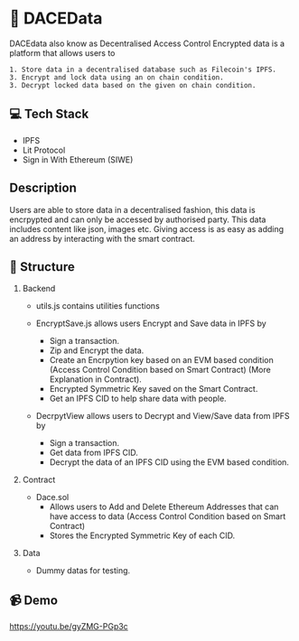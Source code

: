 # 🚀 DACEData

DACEdata also know as Decentralised Access Control Encrypted data is a platform that allows users to

    1. Store data in a decentralised database such as Filecoin's IPFS.
    3. Encrypt and lock data using an on chain condition.
    3. Decrypt locked data based on the given on chain condition.


## 💻 Tech Stack
- IPFS
- Lit Protocol
- Sign in With Ethereum (SIWE)


##  Description 

Users are able to store data in a decentralised fashion, this data is encrpypted and can only be accessed by authorised party. This data includes content like json, images etc. Giving access is as easy as adding an address by interacting with the smart contract.


## 🧭 Structure

1. Backend
    - utils.js contains utilities functions

    - EncryptSave.js allows users Encrypt and Save data in IPFS by
        - Sign a transaction.
        - Zip and Encrypt the data.
        - Create an Encrpytion key based on an EVM based condition (Access Control Condition based on Smart Contract) (More Explanation in Contract).
        - Encrypted Symmetric Key saved on the Smart Contract.
        - Get an IPFS CID to help share data with people.

    - DecrpytView allows users to Decrypt and View/Save data from IPFS by
        -  Sign a transaction.
        - Get data from IPFS CID.
        - Decrypt the data of an IPFS CID using the EVM based condition.
    
2. Contract
    - Dace.sol
        - Allows users to Add and Delete Ethereum Addresses that can have access to data (Access Control Condition based on Smart Contract)
        - Stores the Encrypted Symmetric Key of each CID.

3. Data
    - Dummy datas for testing.

## 📹 Demo
https://youtu.be/gyZMG-PGp3c
